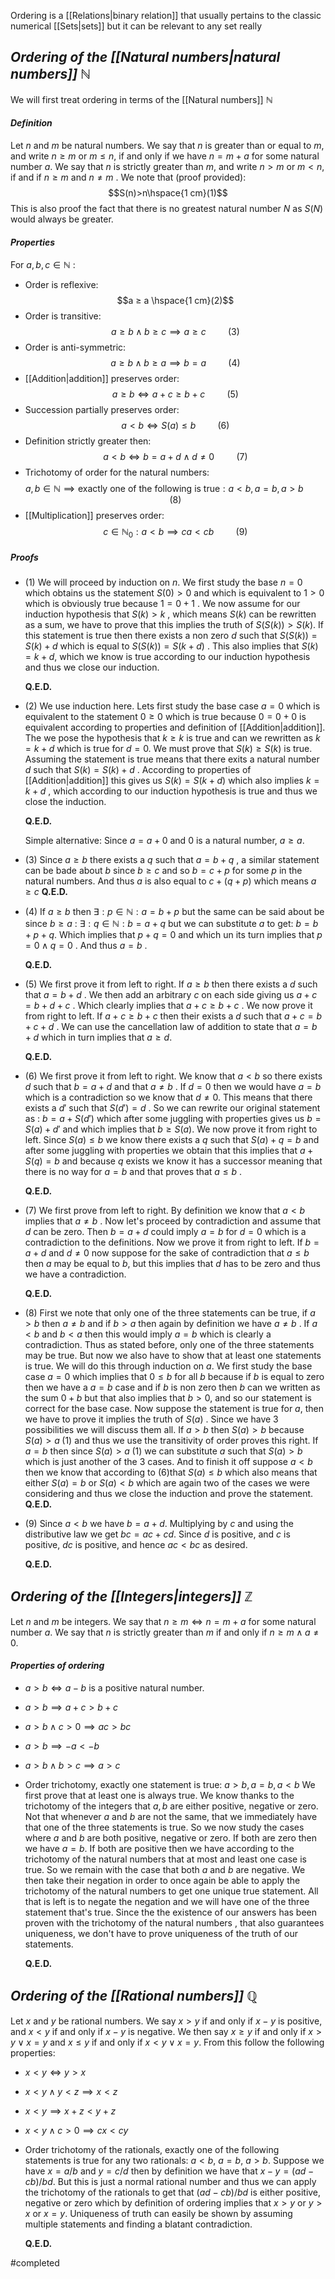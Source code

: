 Ordering is a [[Relations|binary relation]] that usually pertains to the classic numerical [[Sets|sets]] but it can be relevant to any set really

## *Ordering of the [[Natural numbers|natural numbers]] $\mathbb{N}$* 

We will first treat ordering in terms of the [[Natural numbers]] $\mathbb{N}$

#### *Definition*

Let $n$ and $m$ be natural numbers. We say that $n$ is greater than or equal to $m$, and write $n ≥ m$ or $m ≤ n$, if and only if we have $n = m + a$ for some natural number $a$. We say that $n$ is strictly greater than $m$, and write $n>m$ or $m<n$, if and if $n ≥ m$ and $n \neq m$ . We note that (proof provided):
$$S(n)>n\hspace{1 cm}(1)$$
This is also proof the fact that there is no greatest natural number $N$ as $S(N)$ would always be greater.

#### *Properties*

For $a,b,c \in \mathbb{N}$ :

- Order is reflexive:$$a ≥ a \hspace{1 cm}(2)$$ 
- Order is transitive:$$a ≥ b\land b ≥ c \implies a ≥ c \hspace{1cm}(3)$$
- Order is anti-symmetric: $$a ≥ b \land b ≥ a \implies b=a \hspace{1cm} (4)$$
- [[Addition|addition]] preserves order:$$ a ≥ b \Longleftrightarrow a + c ≥ b + c\hspace{1cm}(5)  $$
- Succession partially preserves order: $$ a<b \Longleftrightarrow S(a)≤ b \hspace{1cm} (6)$$
- Definition strictly greater then: $$a<b \Longleftrightarrow b=a+d \land d \neq0 \hspace{1cm}(7)$$
- Trichotomy of order for the natural numbers: $$a,b\in \mathbb{N}\implies \text{exactly one of the following is true}:a<b,a=b,a>b\hspace{1cm} (8)$$
- [[Multiplication]] preserves order: $$c\in \mathbb{N}_0: a<b \implies ca<cb \hspace{1cm} (9)$$ 
##### Proofs

- (1)
	We will proceed by induction on $n$. We first study the base $n=0$ which obtains us the statement $S(0)>0$ and which is equivalent to $1>0$ which is obviously true because $1=0+1$ . We now assume for our induction hypothesis that $S(k)>k$  , which means $S(k)$ can be rewritten as a sum, we have to prove that this implies the truth of $S(S(k))>S(k)$. If this statement is true then there exists a non zero $d$ such that $S(S(k))=S(k)+d$ which is equal to $S(S(k))=S(k+d)$ . This also implies that $S(k) = k+d$, which we know is true according to our induction hypothesis and thus we close our induction.
	
	**Q.E.D.**
- (2)
	We use induction here. Lets first study the base case $a=0$ which is equivalent to the statement $0 \geq 0$ which is true because $0=0+0$ is equivalent according to properties and definition of [[Addition|addition]]. The we pose the hypothesis that $k\geq k$ is true and can we rewritten as $k=k+d$ which is true for $d=0$. We must prove that $S(k) \geq S(k)$ is true. Assuming the statement is true means that there exits a natural number $d$ such that $S(k)=S(k) +d$ . According to properties of [[Addition|addition]] this gives us $S(k)=S(k+d)$ which also implies $k=k+d$ , which according to our induction hypothesis is true and thus we close the induction.
	
	**Q.E.D.**
	
	Simple alternative:
	Since $a=a+0$ and $0$ is a natural number, $a≥a$.
- (3)
	Since $a\geq b$ there exists a $q$ such that $a=b+q$ , a similar statement can be bade about $b$ since $b \geq c$ and so $b=c+p$ for some $p$ in the natural numbers. And thus $a$ is also equal to $c+(q+p)$ which means $a \geq c$
	**Q.E.D.**
- (4)
	If $a \geq b$ then $\exists:p \in \mathbb{N}:a=b+p$ but the same can be said about be since $b \geq a$ : $\exists:q \in \mathbb{N}:b=a+q$ but we can substitute $a$ to get: $b=b+p+q$. Which implies that $p+q=0$ and which un its turn implies that $p=0 \land q=0$ . And thus $a=b$ .
	
	**Q.E.D.**
- (5)
	We first prove it from left to right. If $a \geq b$ then there exists a $d$ such that $a=b+d$ . We then add an arbitrary $c$ on each side giving us $a+c=b+d+c$ . Which clearly implies that $a+c \geq b+c$ . We now prove it from right to left. If  $a + c ≥ b + c$ then their exists a $d$ such that $a+c=b+c+d$ . We can use the cancellation law of addition to state that $a=b+d$ which in turn implies that $a\geq d$.
	
	**Q.E.D.**
- (6)
	We first prove it from left to right. We know that $a<b$ so there exists $d$ such that $b=a+d$ and that $a \neq b$ . If $d=0$ then we would have $a=b$ which is a contradiction so we know that $d \neq 0$. This means that there exists a $d'$ such that $S(d')=d$ . So we can rewrite our original statement as : $b=a+S(d')$ which after some juggling with properties gives us $b=S(a)+d'$ and which implies that $b\geq S(a)$. We now prove it from right to left. Since $S(a) \leq b$ we know there exists a $q$ such that $S(a)+q=b$ and after some juggling with properties we obtain that this implies that $a+S(q)=b$ and because $q$ exists we know it has a successor meaning that there is no way for $a=b$ and that proves that $a \leq b$ .
	
	**Q.E.D.**
- (7)
	We first prove from left to right. By definition we know that $a<b$ implies that $a\neq b$ . Now let's proceed by contradiction and assume that $d$ can be zero. Then $b=a+d$ could imply $a=b$ for $d=0$ which is a contradiction to the definitions. Now we prove it from right to left. If $b=a+d$ and $d\neq 0$ now suppose for the sake of contradiction that $a \leq b$ then $a$ may be equal to $b$, but this implies that $d$ has to be zero and thus we have a contradiction.
	
	**Q.E.D.**
- (8)
	First we note that only one of the three statements can be true, if $a>b$ then $a \neq b$ and if $b>a$ then again by definition we have $a\neq b$ . If $a<b$ and $b<a$ then this would imply $a=b$ which is clearly a contradiction. Thus as stated before, only one of the three statements may be true.  But now we also have to show that at least one statements is true. We will do this through induction on $a$. We first study the base case $a=0$ which implies that $0\leq b$ for all $b$ because if $b$ is equal to zero then we have a $a=b$ case and if $b$ is non zero then $b$ can we written as the sum $0+b$ but that also implies that $b>0$, and so our statement is correct for the base case. Now suppose the statement is true for $a$, then we have to prove it implies the truth of $S(a)$ . Since we have 3 possibilities we will discuss them all. If $a>b$ then $S(a)>b$ because $S(a)>a\; (1)$ and thus we use the transitivity of order proves this right. If $a=b$ then since $S(a)>a\;(1)$ we can substitute $a$ such that $S(a)>b$ which is just another of the 3 cases. And to finish it off suppose $a<b$ then we know that according to $(6)$that $S(a) \leq b$ which also means that either $S(a)=b$ or $S(a)<b$ which are again two of the cases we were considering and thus we close the induction and prove the statement.
	**Q.E.D.**
- (9)
	Since $a<b$ we have $b=a+d$. Multiplying by $c$ and using the distributive law we get $bc=ac+cd$. Since $d$ is positive, and $c$ is positive, $dc$ is positive, and hence $ac < bc$ as desired. 
	
	**Q.E.D.**



## *Ordering of the [[Integers|integers]] $\mathbb{Z}$*

Let $n$ and $m$ be integers. We say that $n\geq m\iff n=m+a$ for some natural number $a$. We say that $n$ is strictly greater than $m$ if and only if $n\geq m\land a\neq 0$.


#### *Properties of ordering*

- $a>b \iff a-b$ is a positive natural number.
- $a>b \implies a+c>b+c$
- $a>b \land c>0 \implies ac>bc$
- $a>b\implies -a<-b$
- $a>b \land b>c\implies a>c$
- Order trichotomy, exactly one statement is true: $a>b,a=b,a<b$
	We first prove that at least one is always true. We know thanks to the trichotomy of the integers that $a,b$ are either positive, negative or zero. Not that whenever $a$ and $b$ are not the same, that we immediately have that one of the three statements is true. So we now study the cases where $a$ and $b$ are both positive, negative or zero. If both are zero then we have $a=b$. If both are positive then we have according to the trichotomy of the natural numbers that at most and least one case is true. So we remain with the case that both $a$ and $b$ are negative. We then take their negation in order to once again be able to apply the trichotomy of the natural numbers to get one unique true statement. All that is left is to negate the negation and we will have one of the three statement that's true. Since the the existence of our answers has been proven with the trichotomy of the natural numbers , that also guarantees uniqueness, we don't have to prove uniqueness of the truth of our statements.
	
	**Q.E.D.**


## *Ordering of the [[Rational numbers]] $\mathbb{Q}$*

Let $x$ and $y$ be rational numbers. We say $x>y$ if and only if $x-y$ is positive, and $x<y$ if and only if $x-y$ is negative. We then say $x\geq y$ if and only if $x>y \lor x=y$ and $x\leq y$ if and only if $x<y \lor x=y$. From this follow the following properties:

- $x<y \iff y>x$
- $x<y\land y<z\implies x<z$
- $x<y \implies x+z<y+z$
- $x<y\land c>0 \implies cx<cy$
- Order trichotomy of the rationals, exactly one of the following statements is true for any two rationals: $a<b$, $a=b$, $a>b$.
	Suppose we have $x=a/b$ and $y=c/d$ then by definition we have that $x-y=(ad-cb)/bd$. But this is just a normal rational number and thus we can apply the trichotomy of the rationals to get that $(ad-cb)/bd$ is either positive, negative or zero which by definition of ordering implies that $x>y$ or $y>x$ or $x=y$. Uniqueness of truth can easily be shown by assuming multiple statements and finding a blatant contradiction.
	
	**Q.E.D.**








#completed 

